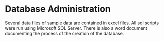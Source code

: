 # Database Administration

Several data files of sample data are contained in excel files.
All sql scripts were run using Microsoft SQL Server.
There is also a word document documenting the process of the creation of the database.
